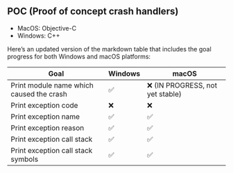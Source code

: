 ## POC (Proof of concept crash handlers)

- MacOS: Objective-C
- Windows: C++


Here’s an updated version of the markdown table that includes the goal progress for both Windows and macOS platforms:

| Goal                                    | Windows | macOS  |
|-----------------------------------------|---------|--------|
| Print module name which caused the crash | ✅       | ❌  (IN PROGRESS, not yet stable)    |
| Print exception code                    | ❌       | ❌      |
| Print exception name                    | ✅       | ✅      |
| Print exception reason                  | ✅       | ✅      |
| Print exception call stack              | ✅       | ✅      |
| Print exception call stack symbols      | ✅       | ✅      |

